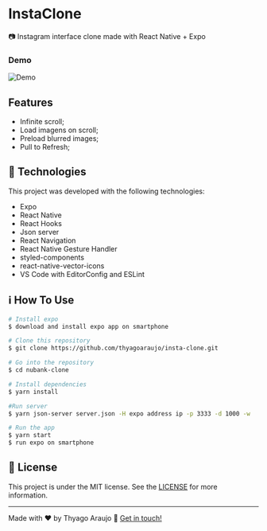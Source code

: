 # InstaClone

:camera: Instagram interface clone made with React Native + Expo

### Demo

![Demo](demo.gif)

## Features

- Infinite scroll;
- Load imagens on scroll;
- Preload blurred images;
- Pull to Refresh;

## :rocket: Technologies

This project was developed with the following technologies:

- Expo
- React Native
- React Hooks
- Json server
- React Navigation
- React Native Gesture Handler
- styled-components
- react-native-vector-icons
- VS Code with EditorConfig and ESLint

## :information_source: How To Use

```bash
# Install expo
$ download and install expo app on smartphone

# Clone this repository
$ git clone https://github.com/thyagoaraujo/insta-clone.git

# Go into the repository
$ cd nubank-clone

# Install dependencies
$ yarn install

#Run server
$ yarn json-server server.json -H expo address ip -p 3333 -d 1000 -w

# Run the app
$ yarn start
$ run expo on smartphone
```

## :memo: License

This project is under the MIT license. See the [LICENSE](https://github.com/thyagoaraujo/insta-clone/blob/master/LICENSE.md) for more information.

---

Made with ♥ by Thyago Araujo :wave: [Get in touch!](https://www.linkedin.com/in/thyagosantosaraujo/)
